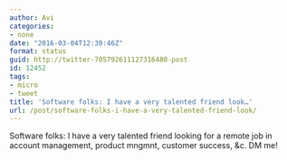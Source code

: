 ```yaml
---
author: Avi
categories:
- none
date: "2016-03-04T12:30:46Z"
format: status
guid: http://twitter-705792611127316480-post
id: 12452
tags:
- micro
- tweet
title: 'Software folks: I have a very talented friend look…'
url: /post/software-folks-i-have-a-very-talented-friend-look/
---
```

Software folks: I have a very talented friend looking for a remote job in account management, product mngmnt, customer success, &c. DM me!